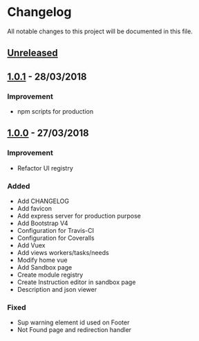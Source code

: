 # Changelog

All notable changes to this project will be documented in this file.

## [Unreleased]

## [1.0.1] - 28/03/2018

### Improvement

- npm scripts for production

## [1.0.0] - 27/03/2018

### Improvement

- Refactor UI registry

### Added

- Add CHANGELOG
- Add favicon
- Add express server for production purpose
- Add Bootstrap V4
- Configuration for Travis-CI
- Configuration for Coveralls
- Add Vuex
- Add views workers/tasks/needs
- Modify home vue
- Add Sandbox page
- Create module registry
- Create Instruction editor in sandbox page
- Description and json viewer

### Fixed

- Sup warning element id used on Footer
- Not Found page and redirection handler

[Unreleased]: https://github.com/AdrienEtienne/scriptor/compare/v1.0.1...HEAD
[1.0.1]: https://github.com/AdrienEtienne/scriptor/compare/v1.0.0...v1.0.1
[1.0.0]: https://github.com/AdrienEtienne/scriptor/compare/6fcb87...v1.0.0
